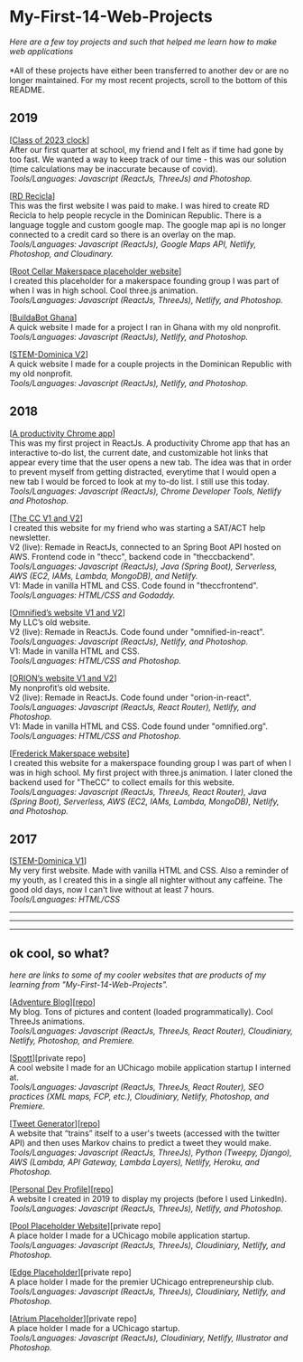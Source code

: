 # My-First-14-Web-Projects
*Here are a few toy projects and such that helped me learn how to make web applications* 
<br /><br />*All of these projects have either been transferred to another dev or are no longer maintained. For my most recent projects, scroll to the bottom of this README.


**2019**
--------------------
[[Class of 2023 clock](https://unruffled-mcclintock-886ffb.netlify.app)]
<br />After our first quarter at school, my friend and I felt as if time had gone by too fast. We wanted a way to keep track of our time - this was our solution (time calculations may be inaccurate because of covid).
<br />*Tools/Languages: Javascript (ReactJs, ThreeJs) and Photoshop.*

[[RD Recicla](https://rdrecicla.com)]
<br />This was the first website I was paid to make. I was hired to create RD Recicla to help people recycle in the Dominican Republic. There is a language toggle and custom google map. The google map api is no longer connected to a credit card so there is an overlay on the map.
<br />*Tools/Languages: Javascript (ReactJs), Google Maps API, Netlify, Photoshop, and Cloudinary.*

[[Root Cellar Makerspace placeholder website](https://lucid-kare-8f5870.netlify.app)]
<br />I created this placeholder for a makerspace founding group I was part of when I was in high school. Cool three.js animation.
<br />*Tools/Languages: Javascript (ReactJs, ThreeJs), Netlify, and Photoshop.*

[[BuildaBot Ghana](https://nifty-stallman-945b6b.netlify.app)]
<br />A quick website I made for a project I ran in Ghana with my old nonprofit.
<br />*Tools/Languages: Javascript (ReactJs), Netlify, and Photoshop.*

[[STEM-Dominica V2](https://sharp-hamilton-e9f332.netlify.app)]
<br />A quick website I made for a couple projects in the Dominican Republic with my old nonprofit.
<br />*Tools/Languages: Javascript (ReactJs), Netlify, and Photoshop.*


**2018**
--------------------
[[A productivity Chrome app](https://chrome.google.com/webstore/detail/pesto-aioli/baalpccnhigkkjhdaacgbkfopdcpbemp)]
<br />This was my first project in ReactJs. A productivity Chrome app that has an interactive to-do list, the current date, and customizable hot links that appear every time that the user opens a new tab. The idea was that in order to prevent myself from getting distracted, everytime that I would open a new tab I would be forced to look at my to-do list. I still use this today.
<br />*Tools/Languages: Javascript (ReactJs), Chrome Developer Tools, Netlify and Photoshop.*

[[The CC V1 and V2](https://zen-bartik-72f3de.netlify.app)]
<br />I created this website for my friend who was starting a SAT/ACT help newsletter.
<br />V2 (live): Remade in ReactJs, connected to an Spring Boot API hosted on AWS. Frontend code in "thecc", backend code in "theccbackend". 
<br />*Tools/Languages: Javascript (ReactJs), Java (Spring Boot), Serverless, AWS (EC2, IAMs, Lambda, MongoDB), and Netlify.*
<br />V1: Made in vanilla HTML and CSS. Code found in "theccfrontend".
<br />*Tools/Languages: HTML/CSS and Godaddy.*

[[Omnified’s website V1 and V2](https://relaxed-lewin-868bff.netlify.app)]
<br />My LLC’s old website. 
<br />V2 (live): Remade in ReactJs. Code found under "omnified-in-react".
<br />*Tools/Languages: Javascript (ReactJs), Netlify, and Photoshop.*
<br />V1: Made in vanilla HTML and CSS.
<br />*Tools/Languages: HTML/CSS and Photoshop.*

[[ORION’s website V1 and V2](https://vigorous-almeida-6f9b9c.netlify.app)]
<br />My nonprofit’s old website.
<br />V2 (live): Remade in ReactJs. Code found under "orion-in-react".
<br />*Tools/Languages: Javascript (ReactJs, React Router), Netlify, and Photoshop.*
<br />V1: Made in vanilla HTML and CSS. Code found under "omnified.org".
<br />*Tools/Languages: HTML/CSS and Photoshop.*

[[Frederick Makerspace website](https://optimistic-shaw-ad03fc.netlify.app)]
<br />I created this website for a makerspace founding group I was part of when I was in high school. My first project with three.js animation. I later cloned the backend used for "TheCC" to collect emails for this website.
<br />*Tools/Languages: Javascript (ReactJs, ThreeJs, React Router), Java (Spring Boot), Serverless, AWS (EC2, IAMs, Lambda, MongoDB), Netlify, and Photoshop.*


**2017**
--------------------
[[STEM-Dominica V1](http://simonmahns.github.io)] 
<br />My very first website. Made with vanilla HTML and CSS. Also a reminder of my youth, as I created this in a single all nighter without any caffeine. The good old days, now I can't live without at least 7 hours. 
<br />*Tools/Languages: HTML/CSS*

--------------------
--------------------
--------------------

**ok cool, so what?**
--------------------
*here are links to some of my cooler websites that are products of my learning from "My-First-14-Web-Projects".*

[[Adventure Blog](http://cookedcorn.casa)][[repo](https://github.com/simonmahns/mm)]
<br />My blog. Tons of pictures and content (loaded programmatically). Cool ThreeJs animations.
<br />*Tools/Languages: Javascript (ReactJs, ThreeJs, React Router), Cloudiniary, Netlify, Photoshop, and Premiere.*

[[Spott](https://modest-kalam-580262.netlify.app)][private repo]
<br />A cool website I made for an UChicago mobile application startup I interned at.
<br />*Tools/Languages: Javascript (ReactJs, ThreeJs, React Router), SEO practices (XML maps, FCP, etc.), Cloudiniary, Netlify, Photoshop, and Premiere.* 

[[Tweet Generator](https://confident-pare-b6e027.netlify.app)][[repo](https://github.com/simonmahns/tweetgenerator)]
<br />A website that “trains” itself to a user's tweets (accessed with the twitter API) and then uses Markov chains to predict a tweet they would make.
<br />*Tools/Languages: Javascript (ReactJs, ThreeJs), Python (Tweepy, Django), AWS (Lambda, API Gateway, Lambda Layers), Netlify, Heroku, and Photoshop.*

[[Personal Dev Profile](http://simonmahns.tech)][[repo](https://github.com/pinknaut/prof)] 
<br />A website I created in 2019 to display my projects (before I used LinkedIn).
<br />*Tools/Languages: Javascript (ReactJs, ThreeJs), Netlify, and Photoshop.*

[[Pool Placeholder Website](https://pensive-jones-7f7e4c.netlify.app)][private repo]
<br />A place holder I made for a UChicago mobile application startup.
<br />*Tools/Languages: Javascript (ReactJs, ThreeJs), Cloudiniary, Netlify, and Photoshop.*

[[Edge Placeholder](https://compassionate-albattani-b0447b.netlify.app)][private repo]
<br />A place holder I made for the premier UChicago entrepreneurship club.
<br />*Tools/Languages: Javascript (ReactJs, ThreeJs), Cloudiniary, Netlify, and Photoshop.* 

[[Atrium Placeholder](https://atriumbeta.netlify.app)][private repo]
<br />A place holder I made for a UChicago startup.
<br />*Tools/Languages: Javascript (ReactJs), Cloudiniary, Netlify, Illustrator and Photoshop.* 

